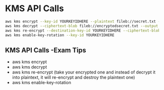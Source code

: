# KMS API Calls

```sh
aws kms encrypt --key-id YOURKEYIDHERE --plaintext fileb://secret.txt --output text --query CiphertextBlob | base64 --decode > encryptedsecret.txt
aws kms decrypt --ciphertext-blob fileb://encryptedsecret.txt --output text --query Plaintext | base64 --decode > decryptedsecret.txt
aws kms re-encrypt --destination-key-id YOURKEYIDHERE --ciphertext-blob fileb://encryptedsecret.txt | base64 > newencryption.txt 
aws kms enable-key-rotation --key-id YOURKEYIDHERE
```

## KMS API Calls -Exam Tips
- aws kms encrypt
- aws kms decrypt
- aws kms re-encrypt (take your encrypted one and instead of decrypt it into plaintext, it will re-encrypt and destroy the plaintext one)
- aws kms enable-key-rotation
